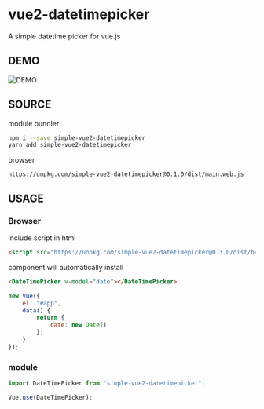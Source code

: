 # vue2-datetimepicker

A simple datetime picker for vue.js

## DEMO

![DEMO](https://thumbs.gfycat.com/IlliterateDelayedAnkolewatusi-size_restricted.gif "DEMO")

## SOURCE

module bundler

```bash
npm i --save simple-vue2-datetimepicker
yarn add simple-vue2-datetimepicker
```

browser

```
https://unpkg.com/simple-vue2-datetimepicker@0.1.0/dist/main.web.js
```

## USAGE

### Browser

include script in html

```html
<script src="https://unpkg.com/simple-vue2-datetimepicker@0.3.0/dist/bundle.min.js"></script>
```

component will automatically install

```html
<DateTimePicker v-model="date"></DateTimePicker>
```

```javascript
new Vue({
	el: "#app",
	data() {
		return {
			date: new Date()
		};
	}
});
```

### module

```javascript
import DateTimePicker from "simple-vue2-datetimepicker";

Vue.use(DateTimePicker);
```
